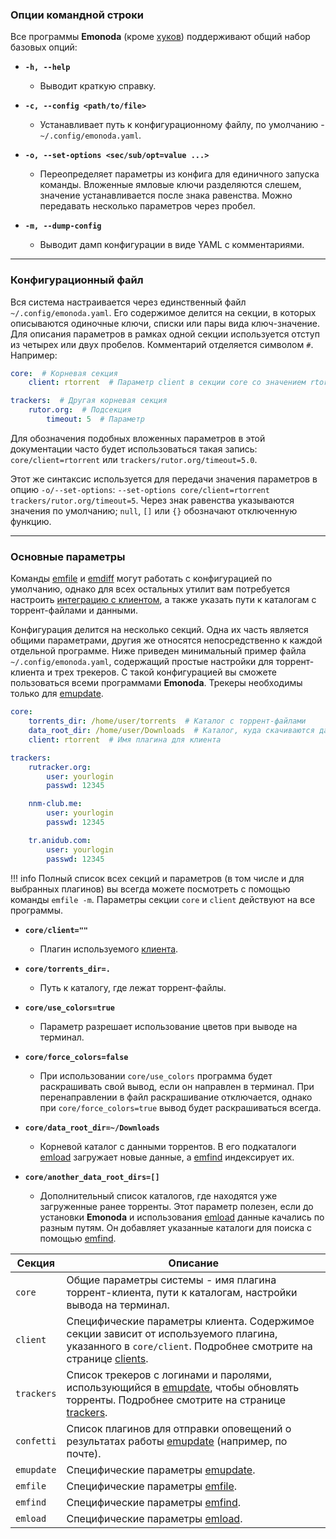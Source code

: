 ### Опции командной строки

Все программы **Emonoda** (кроме [хуков](hooks)) поддерживают общий набор базовых опций:

* **`-h, --help`**
    * Выводит краткую справку.

* **`-c, --config <path/to/file>`**
    * Устанавливает путь к конфигурационному файлу, по умолчанию - `~/.config/emonoda.yaml`.

* **`-o, --set-options <sec/sub/opt=value ...>`**
    * Переопределяет параметры из конфига для единичного запуска команды. Вложенные ямловые ключи разделяются слешем, значение устанавливается после знака равенства. Можно передавать несколько параметров через пробел.

* **`-m, --dump-config`**
    * Выводит дамп конфигурации в виде YAML с комментариями.


***
### Конфигурационный файл

Вся система настраивается через единственный файл `~/.config/emonoda.yaml`. Его содержимое делится на секции, в которых описываются одиночные ключи, списки или пары вида ключ-значение. Для описания параметров в рамках одной секции используется отступ из четырех или двух пробелов. Комментарий отделяется символом `#`. Например:

```yaml
core:  # Корневая секция
    client: rtorrent  # Параметр client в секции core со значением rtorrent

trackers:  # Другая корневая секция
    rutor.org:  # Подсекция
        timeout: 5  # Параметр
```

Для обозначения подобных вложенных параметров в этой документации часто будет использоваться такая запись: `core/client=rtorrent` или `trackers/rutor.org/timeout=5.0`.

Этот же синтаксис используется для передачи значения параметров в опцию `-o/--set-options`: `--set-options core/client=rtorrent trackers/rutor.org/timeout=5`. Через знак равенства указываются значения по умолчанию; `null`, `[]` или `{}` обозначают отключенную функцию.


***
### Основные параметры

Команды [emfile](emfile) и [emdiff](emdiff) могут работать с конфигурацией по умолчанию, однако для всех остальных утилит вам потребуется настроить [интеграцию с клиентом](clients), а также указать пути к каталогам с торрент-файлами и данными.

Конфигурация делится на несколько секций. Одна их часть является общими параметрами, другия же относятся непосредственно к каждой отдельной программе. Ниже приведен минимальный пример файла `~/.config/emonoda.yaml`, содержащий простые настройки для торрент-клиента и трех трекеров. С такой конфигурацией вы сможете пользоваться всеми программами **Emonoda**. Трекеры необходимы только для [emupdate](emupdate).

```yaml
core:
    torrents_dir: /home/user/torrents  # Каталог с торрент-файлами
    data_root_dir: /home/user/Downloads  # Каталог, куда скачиваются данные
    client: rtorrent  # Имя плагина для клиента

trackers:
    rutracker.org:
        user: yourlogin
        passwd: 12345

    nnm-club.me:
        user: yourlogin
        passwd: 12345

    tr.anidub.com:
        user: yourlogin
        passwd: 12345
```

!!! info
    Полный список всех секций и параметров (в том числе и для выбранных плагинов) вы всегда можете посмотреть с помощью команды `emfile -m`. Параметры секции `core` и `client` действуют на все программы.

* **`core/client=""`**
    * Плагин используемого [клиента](clients).

* **`core/torrents_dir=.`**
    * Путь к каталогу, где лежат торрент-файлы.

* **`core/use_colors=true`**
    * Параметр разрешает использование цветов при выводе на терминал.

* **`core/force_colors=false`**
    * При использовании `core/use_colors` программа будет раскрашивать свой вывод, если он направлен в терминал. При перенаправлении в файл раскрашивание отключается, однако при `core/force_colors=true` вывод будет раскрашиваться всегда.

* **`core/data_root_dir=~/Downloads`**
    * Корневой каталог с данными торрентов. В его подкаталоги [emload](emload) загружает новые данные, а [emfind](emfind) индексирует их.

* **`core/another_data_root_dirs=[]`**
    * Дополнительный список каталогов, где находятся уже загруженные ранее торренты. Этот параметр полезен, если до установки **Emonoda** и использования [emload](emload) данные качались по разным путям. Он добавляет указанные каталоги для поиска с помощью [emfind](emfind).

| Секция | Описание |
|--------|----------|
| `core` | Общие параметры системы - имя плагина торрент-клиента, пути к каталогам, настройки вывода на терминал. |
| `client` | Специфические параметры клиента. Содержимое секции зависит от используемого плагина, указанного в `core/client`. Подробнее смотрите на странице [clients](clients). |
| `trackers` | Список трекеров с логинами и паролями, использующийся в [emupdate](emupdate), чтобы обновлять торренты. Подробнее смотрите на странице [trackers](trackers). |
| `confetti` | Список плагинов для отправки оповещений о результатах работы [emupdate](emupdate) (например, по почте). |
| `emupdate` | Специфические параметры [emupdate](emupdate). |
| `emfile` | Специфические параметры [emfile](emfile). |
| `emfind` | Специфические параметры [emfind](emfind). |
| `emload` | Специфические параметры [emload](emload). |
